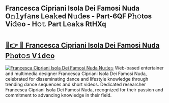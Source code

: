 ## Francesca Cipriani Isola Dei Famosi Nuda O𝚗𝚕yf𝚊ns L𝚎a𝚔ed N𝚞𝚍es - Part-6QF P𝚑𝚘tos Vi𝚍𝚎o - H𝚘𝚝 Part L𝚎a𝚔s RtHXq

# <h2><a href="http://kf63pq5.oniu.top/?m=Francesca+Cipriani+Isola+Dei+Famosi+Nuda">🔗👉 🔴 Francesca Cipriani Isola Dei Famosi Nuda P𝚑ot𝚘𝚜 V𝚒d𝚎o</a></h2>

[![Francesca Cipriani Isola Dei Famosi Nuda Nu𝚍e𝚜](https://i.imgur.com/0qMVB7G.gif)](http://kf63pq5.oniu.top/?m=Francesca+Cipriani+Isola+Dei+Famosi+Nuda)
Web-based entertainer and multimedia designer Francesca Cipriani Isola Dei Famosi Nuda, celebrated for disseminating dance and lifestyle knowledge through trending dance sequences and short videos. Dedicated researcher Francesca Cipriani Isola Dei Famosi Nuda, recognized for their passion and commitment to advancing knowledge in their field.  
